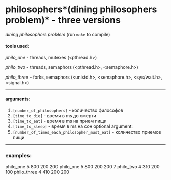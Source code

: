 # philosophers*(dining philosophers problem)* - three versions
*dining philosophers problem* (run `make` to compile)

#### tools used:
*philo_one* - threads, mutexes (<pthread.h>)

*philo_two* - threads, semaphors (<pthread.h>, <semaphore.h>)

*philo_three* - forks, semaphors (<unistd.h>, <semaphore.h>, <sys/wait.h>, <signal.h>)

---

#### arguments:
 1. `[number_of_philosophers]` - количество философов
 2. `[time_to_die]` - время в ms до смерти
 3. `[time_to_eat]` - время в ms на прием пищи
 4. `[time_to_sleep]` - время в ms на сон
 optional argument:
 5. `[number_of_times_each_philosopher_must_eat]` - количество приемов пищи
 ---
### examples:
 philo_one 5 800 200 200
 philo_one 5 800 200 200 7
 philo_two 4 310 200 100
 philo_three 4 410 200 200


